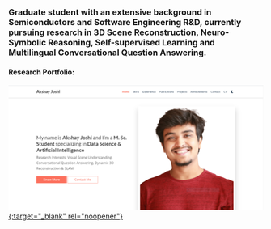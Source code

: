 ### Graduate student with an extensive background in Semiconductors and Software Engineering R&D, currently pursuing research in 3D Scene Reconstruction, Neuro-Symbolic Reasoning, Self-supervised Learning and Multilingual Conversational Question Answering.

#### Research Portfolio: 
[![Akshay](site_screenshot.png){:target="_blank" rel="noopener"}](https://akshayjoshi.tech)

